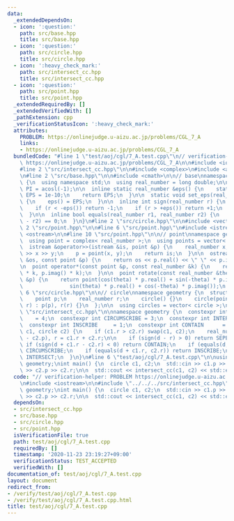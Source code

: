 ```yaml
---
data:
  _extendedDependsOn:
  - icon: ':question:'
    path: src/base.hpp
    title: src/base.hpp
  - icon: ':question:'
    path: src/circle.hpp
    title: src/circle.hpp
  - icon: ':heavy_check_mark:'
    path: src/intersect_cc.hpp
    title: src/intersect_cc.hpp
  - icon: ':question:'
    path: src/point.hpp
    title: src/point.hpp
  _extendedRequiredBy: []
  _extendedVerifiedWith: []
  _pathExtension: cpp
  _verificationStatusIcon: ':heavy_check_mark:'
  attributes:
    PROBLEM: https://onlinejudge.u-aizu.ac.jp/problems/CGL_7_A
    links:
    - https://onlinejudge.u-aizu.ac.jp/problems/CGL_7_A
  bundledCode: "#line 1 \"test/aoj/cgl/7_A.test.cpp\"\n// verification-helper: PROBLEM\
    \ https://onlinejudge.u-aizu.ac.jp/problems/CGL_7_A\n\n#include <iostream>\n\n\
    #line 2 \"src/intersect_cc.hpp\"\n\n#include <complex>\n#include <algorithm>\n\
    \n#line 2 \"src/base.hpp\"\n\n#include <cmath>\n\n// base\nnamespace geometry\
    \ {\n  using namespace std;\n  using real_number = long double;\n\n  const real_number\
    \ PI = acosl(-1);\n\n  inline static real_number &eps() {\n    static real_number\
    \ EPS = 1e-10;\n    return EPS;\n  }\n\n  static void set_eps(real_number EPS)\
    \ {\n    eps() = EPS;\n  }\n\n  inline int sign(real_number r) {\n    set_eps(1e-10);\n\
    \    if (r < -eps()) return -1;\n    if (r > +eps()) return +1;\n    return 0;\n\
    \  }\n\n  inline bool equals(real_number r1, real_number r2) {\n    return sign(r1\
    \ - r2) == 0;\n  }\n}\n#line 2 \"src/circle.hpp\"\n\n#include <vector>\n\n#line\
    \ 2 \"src/point.hpp\"\n\n#line 6 \"src/point.hpp\"\n#include <istream>\n#include\
    \ <ostream>\n\n#line 10 \"src/point.hpp\"\n\n// point\nnamespace geometry {\n\
    \  using point = complex< real_number >;\n  using points = vector< point >;\n\n\
    \  istream &operator>>(istream &is, point &p) {\n    real_number x, y;\n    is\
    \ >> x >> y;\n    p = point(x, y);\n    return is;\n  }\n\n  ostream &operator<<(ostream\
    \ &os, const point &p) {\n    return os << p.real() << \" \" << p.imag();\n  }\n\
    \n  point operator*(const point &p, const real_number &k) {\n    return point(p.real()\
    \ * k, p.imag() * k);\n  }\n\n  point rotate(const real_number &theta, const point\
    \ &p) {\n    return point(cos(theta) * p.real() + sin(-theta) * p.imag(),\n  \
    \               sin(theta) * p.real() + cos(-theta) * p.imag());\n  }\n}\n#line\
    \ 6 \"src/circle.hpp\"\n\n// circle\nnamespace geometry {\n  struct circle {\n\
    \    point p;\n    real_number r;\n    circle() {}\n    circle(point p, real_number\
    \ r) : p(p), r(r) {}\n  };\n\n  using circles = vector< circle >;\n}\n#line 8\
    \ \"src/intersect_cc.hpp\"\n\nnamespace geometry {\n  constexpr int SEPERATE \
    \    = 4;\n  constexpr int CIRCUMSCRIBE = 3;\n  constexpr int INTERSECT    = 2;\n\
    \  constexpr int INSCRIBE     = 1;\n  constexpr int CONTAIN      = 0;\n  int intersect_cc(circle\
    \ c1, circle c2) {\n    if (c1.r > c2.r) swap(c1, c2);\n    real_number d = abs(c1.p\
    \ - c2.p), r = c1.r + c2.r;\n\n    if (sign(d - r) > 0) return SEPERATE;\n   \
    \ if (sign(d + c1.r - c2.r) < 0) return CONTAIN;\n    if (equals(d, r)) return\
    \ CIRCUMSCRIBE;\n    if (equals(d + c1.r, c2.r)) return INSCRIBE;\n    return\
    \ INTERSECT;\n  }\n}\n#line 6 \"test/aoj/cgl/7_A.test.cpp\"\n\nusing namespace\
    \ geometry;\nint main() {\n  circle c1, c2;\n  std::cin >> c1.p >> c1.r;\n  std::cin\
    \ >> c2.p >> c2.r;\n\n  std::cout << intersect_cc(c1, c2) << std::endl;\n}\n"
  code: "// verification-helper: PROBLEM https://onlinejudge.u-aizu.ac.jp/problems/CGL_7_A\n\
    \n#include <iostream>\n\n#include \"../../../src/intersect_cc.hpp\"\n\nusing namespace\
    \ geometry;\nint main() {\n  circle c1, c2;\n  std::cin >> c1.p >> c1.r;\n  std::cin\
    \ >> c2.p >> c2.r;\n\n  std::cout << intersect_cc(c1, c2) << std::endl;\n}\n"
  dependsOn:
  - src/intersect_cc.hpp
  - src/base.hpp
  - src/circle.hpp
  - src/point.hpp
  isVerificationFile: true
  path: test/aoj/cgl/7_A.test.cpp
  requiredBy: []
  timestamp: '2020-11-23 23:19:27+09:00'
  verificationStatus: TEST_ACCEPTED
  verifiedWith: []
documentation_of: test/aoj/cgl/7_A.test.cpp
layout: document
redirect_from:
- /verify/test/aoj/cgl/7_A.test.cpp
- /verify/test/aoj/cgl/7_A.test.cpp.html
title: test/aoj/cgl/7_A.test.cpp
---
```


